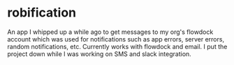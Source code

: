 # robification

An app I whipped up a while ago to get messages to my org's flowdock account which was used for notifications such as app errors, server errors, random notifications, etc. Currently works with flowdock and email. I put the project down while I was working on SMS and slack integration.
